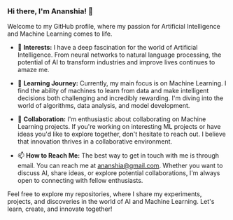 ### Hi there, I'm Ananshia! 👋

Welcome to my GitHub profile, where my passion for Artificial Intelligence and Machine Learning comes to life.

- 👀 **Interests:** I have a deep fascination for the world of Artificial Intelligence. From neural networks to natural language processing, the potential of AI to transform industries and improve lives continues to amaze me.

- 🌱 **Learning Journey:** Currently, my main focus is on Machine Learning. I find the ability of machines to learn from data and make intelligent decisions both challenging and incredibly rewarding. I'm diving into the world of algorithms, data analysis, and model development.

- 💞️ **Collaboration:** I'm enthusiastic about collaborating on Machine Learning projects. If you're working on interesting ML projects or have ideas you'd like to explore together, don't hesitate to reach out. I believe that innovation thrives in a collaborative environment.

- 📫 **How to Reach Me:** The best way to get in touch with me is through email. You can reach me at ananshia@gmail.com. Whether you want to discuss AI, share ideas, or explore potential collaborations, I'm always open to connecting with fellow enthusiasts.

Feel free to explore my repositories, where I share my experiments, projects, and discoveries in the world of AI and Machine Learning. Let's learn, create, and innovate together!



